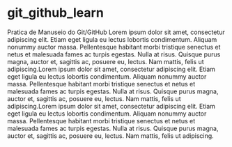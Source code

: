 # git_github_learn
Pratica de Manuseio do Git/GitHub
Lorem ipsum dolor sit amet, consectetur adipiscing elit. Etiam eget ligula eu lectus lobortis condimentum. Aliquam nonummy auctor massa. Pellentesque habitant morbi tristique senectus et netus et malesuada fames ac turpis egestas. Nulla at risus. Quisque purus magna, auctor et, sagittis ac, posuere eu, lectus. Nam mattis, felis ut adipiscing.Lorem ipsum dolor sit amet, consectetur adipiscing elit. Etiam eget ligula eu lectus lobortis condimentum. Aliquam nonummy auctor massa. Pellentesque habitant morbi tristique senectus et netus et malesuada fames ac turpis egestas. Nulla at risus. Quisque purus magna, auctor et, sagittis ac, posuere eu, lectus. Nam mattis, felis ut adipiscing.Lorem ipsum dolor sit amet, consectetur adipiscing elit. Etiam eget ligula eu lectus lobortis condimentum. Aliquam nonummy auctor massa. Pellentesque habitant morbi tristique senectus et netus et malesuada fames ac turpis egestas. Nulla at risus. Quisque purus magna, auctor et, sagittis ac, posuere eu, lectus. Nam mattis, felis ut adipiscing.
